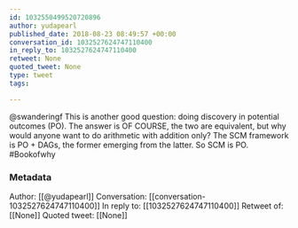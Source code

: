 ```yaml
---
id: 1032550499520720896
author: yudapearl
published_date: 2018-08-23 08:49:57 +00:00
conversation_id: 1032527624747110400
in_reply_to: 1032527624747110400
retweet: None
quoted_tweet: None
type: tweet
tags:

---
```


@swanderingf This is another good question: doing discovery in potential outcomes (PO). The answer is OF COURSE, the two are equivalent, but why would anyone want to do arithmetic with addition only? The SCM framework is PO + DAGs, the former emerging from the latter. So SCM is PO. #Bookofwhy

### Metadata

Author: [[@yudapearl]]
Conversation: [[conversation-1032527624747110400]]
In reply to: [[1032527624747110400]]
Retweet of: [[None]]
Quoted tweet: [[None]]
